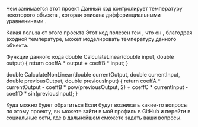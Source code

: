 Чем занимается этот проект
Данный код контролирует температуру некоторого объекта , которая описана дифферинциальными уравненинями .

Какая польза от этого проекта
Этот код полезен тем , что он , благодрая входной температуре, может моделировать температуру данного объекта.

Функции данного кода
double CalculateLinear(double input, double output) {
    return coeffA * output + coeffB * input;
}

double CalculateNonLinear(double currentOutput, double currentInput, double previousOutput, double previousInput) {
    return coeffA * currentOutput - coeffB * pow(previousOutput, 2) + coeffC * currentInput - coeffD * sin(previousInput);
}

Куда можно будет обратиться
Если будут возникать какие-то вопросы по этому проекту, вы можете зайти в мой профиль в GitHub и перейти в социальные сети, где в дальнейшем сможете задать ваши вопросы.
